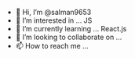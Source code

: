 - 👋 Hi, I’m @salman9653
- 👀 I’m interested in ... JS
- 🌱 I’m currently learning ... React.js
- 💞️ I’m looking to collaborate on ...
- 📫 How to reach me ... 

<!---
salman9653/salman9653 is a ✨ special ✨ repository because its `README.md` (this file) appears on your GitHub profile.
You can click the Preview link to take a look at your changes.
--->
